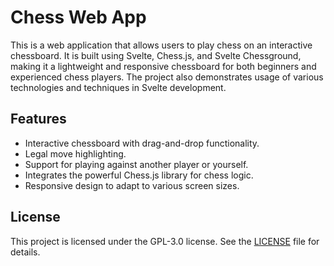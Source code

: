 # Chess Web App

This is a web application that allows users to play chess on an interactive chessboard. It is built using Svelte, Chess.js, and Svelte Chessground, making it a lightweight and responsive chessboard for both beginners and experienced chess players. The project also demonstrates usage of various technologies and techniques in Svelte development.

## Features

- Interactive chessboard with drag-and-drop functionality.
- Legal move highlighting.
- Support for playing against another player or yourself.
- Integrates the powerful Chess.js library for chess logic.
- Responsive design to adapt to various screen sizes.

## License

This project is licensed under the GPL-3.0 license. See the [LICENSE](LICENSE) file for details.
